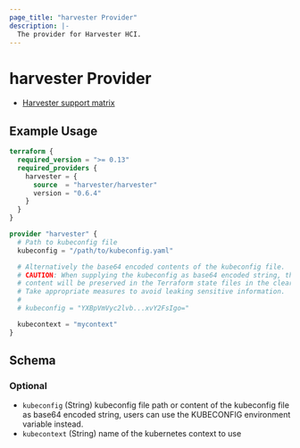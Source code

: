 ```yaml
---
page_title: "harvester Provider"
description: |-
  The provider for Harvester HCI.
---
```


# harvester Provider

- [Harvester support matrix](https://docs.harvesterhci.io/v1.5/terraform/terraform-provider)

## Example Usage

```terraform
terraform {
  required_version = ">= 0.13"
  required_providers {
    harvester = {
      source  = "harvester/harvester"
      version = "0.6.4"
    }
  }
}

provider "harvester" {
  # Path to kubeconfig file
  kubeconfig = "/path/to/kubeconfig.yaml"

  # Alternatively the base64 encoded contents of the kubeconfig file.
  # CAUTION: When supplying the kubeconfig as base64 encoded string, the
  # content will be preserved in the Terraform state files in the clear.
  # Take appropriate measures to avoid leaking sensitive information.
  #
  # kubeconfig = "YXBpVmVyc2lvb...xvY2FsIgo="

  kubecontext = "mycontext"
}
```

<!-- schema generated by tfplugindocs -->
## Schema

### Optional

- `kubeconfig` (String) kubeconfig file path or content of the kubeconfig file as base64 encoded string, users can use the KUBECONFIG environment variable instead.
- `kubecontext` (String) name of the kubernetes context to use
